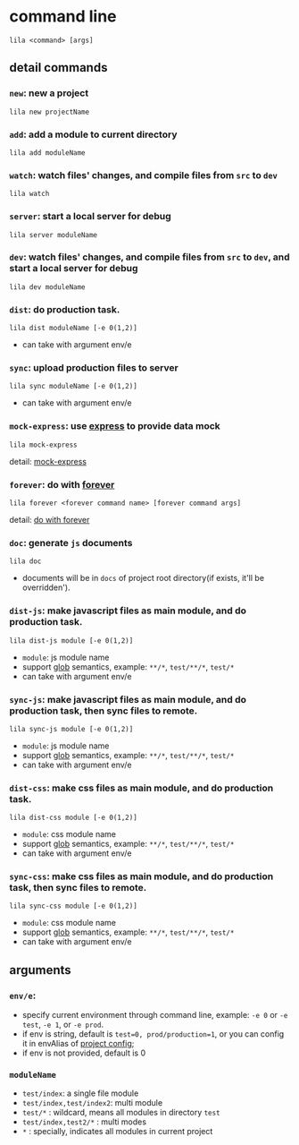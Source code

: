 # command line

```
lila <command> [args]
```

## detail commands

### `new`: new a project

```
lila new projectName
```

### `add`: add a module to current directory

```
lila add moduleName
```

### `watch`: watch files' changes, and compile files from `src` to `dev`

```
lila watch
```

### `server`: start a local server for debug

```
lila server moduleName
```

### `dev`: watch files' changes, and compile files from `src` to `dev`, and start a local server for debug

```
lila dev moduleName
```

### `dist`: do production task.

```
lila dist moduleName [-e 0(1,2)] 
```

* can take with argument env/e

### `sync`: upload production files to server

```
lila sync moduleName [-e 0(1,2)] 
```

* can take with argument env/e

### `mock-express`: use [express](https://github.com/expressjs/express) to provide data mock

```
lila mock-express
```

detail: [mock-express](./express.md)

### `forever`: do with [forever](https://github.com/foreverjs/forever)

```
lila forever <forever command name> [forever command args]
```

detail: [do with forever](./forever.md)

### `doc`: generate `js` documents

```
lila doc
```

* documents will be in `docs` of project root directory(if exists, it'll be overridden').

### `dist-js`: make javascript files as main module, and do production task.

```
lila dist-js module [-e 0(1,2)] 
```

* `module`: js module name
* support [glob](https://github.com/isaacs/node-glob) semantics, example: `**/*`, `test/**/*`, `test/*`
* can take with argument env/e


### `sync-js`: make javascript files as main module, and do production task, then sync files to remote.

```
lila sync-js module [-e 0(1,2)] 
```

* `module`: js module name
* support [glob](https://github.com/isaacs/node-glob) semantics, example: `**/*`, `test/**/*`, `test/*`
* can take with argument env/e

### `dist-css`: make css files as main module, and do production task.

```
lila dist-css module [-e 0(1,2)] 
```

* `module`: css module name
* support [glob](https://github.com/isaacs/node-glob) semantics, example: `**/*`, `test/**/*`, `test/*`
* can take with argument env/e


### `sync-css`: make css files as main module, and do production task, then sync files to remote.

```
lila sync-css module [-e 0(1,2)] 
```

* `module`: css module name
* support [glob](https://github.com/isaacs/node-glob) semantics, example: `**/*`, `test/**/*`, `test/*`
* can take with argument env/e

## arguments

### `env/e`: 

* specify current environment through command line, example:  `-e 0` or `-e test`, `-e 1`, or `-e prod`.
* if env is string, default is `test=0, prod/production=1`, or you can config it in envAlias of [project config](./config.md);
* if env is not provided, default is 0

### `moduleName`

* `test/index`: a single file module
* `test/index,test/index2`: multi module
* `test/*` : wildcard, means all modules in directory `test`
* `test/index,test2/*` : multi modes
* `*` : specially, indicates all modules in current project
